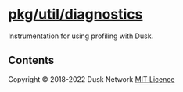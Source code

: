 # [pkg/util/diagnostics](./pkg/util/diagnostics)

Instrumentation for using profiling with Dusk.

<!-- ToC start -->

## Contents

<!-- ToC end -->

Copyright © 2018-2022 Dusk Network
[MIT Licence](https://github.com/dusk-network/dusk-blockchain/blob/master/LICENSE)
